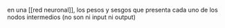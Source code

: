 en una [[red neuronal]], los pesos y sesgos que presenta cada uno de los nodos intermedios (no son ni input ni output)

